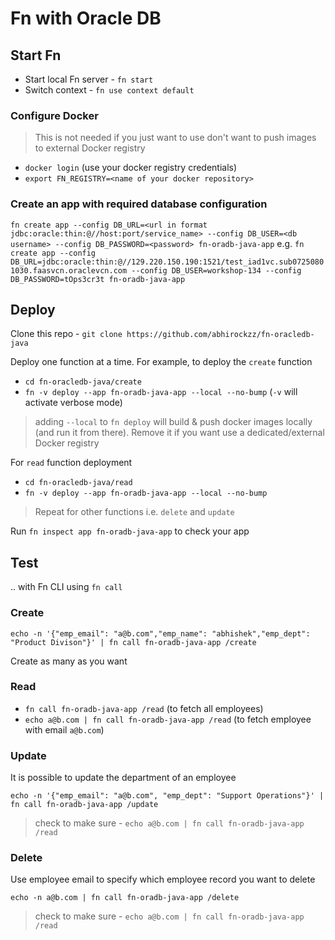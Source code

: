 # Fn with Oracle DB

## Start Fn

- Start local Fn server - `fn start`
- Switch context - `fn use context default`

### Configure Docker

> This is not needed if you just want to use don't want to push images to external Docker registry

- `docker login` (use your docker registry credentials)
- `export FN_REGISTRY=<name of your docker repository>`


### Create an app with required database configuration

`fn create app --config DB_URL=<url in format jdbc:oracle:thin:@//host:port/service_name> --config DB_USER=<db username> --config DB_PASSWORD=<password> fn-oradb-java-app` e.g. `fn create app --config DB_URL=jdbc:oracle:thin:@//129.220.150.190:1521/test_iad1vc.sub07250801030.faasvcn.oraclevcn.com --config DB_USER=workshop-134 --config DB_PASSWORD=tOps3cr3t fn-oradb-java-app`

## Deploy

Clone this repo - `git clone https://github.com/abhirockzz/fn-oracledb-java`

Deploy one function at a time. For example, to deploy the `create` function

- `cd fn-oracledb-java/create`
- `fn -v deploy --app fn-oradb-java-app --local --no-bump` (`-v` will activate verbose mode)

> adding `--local` to `fn deploy` will build & push docker images locally (and run it from there). Remove it if you want use a dedicated/external Docker registry

For `read` function deployment

- `cd fn-oracledb-java/read`
- `fn -v deploy --app fn-oradb-java-app --local --no-bump`

> Repeat for other functions i.e. `delete` and `update`

Run `fn inspect app fn-oradb-java-app` to check your app

## Test

.. with Fn CLI using `fn call`

### Create

`echo -n '{"emp_email": "a@b.com","emp_name": "abhishek","emp_dept": "Product Divison"}' | fn call fn-oradb-java-app /create`

Create as many as you want

### Read

- `fn call fn-oradb-java-app /read` (to fetch all employees)
- `echo a@b.com | fn call fn-oradb-java-app /read` (to fetch employee with email `a@b.com`)

### Update

It is possible to update the department of an employee

`echo -n '{"emp_email": "a@b.com", "emp_dept": "Support Operations"}' | fn call fn-oradb-java-app /update`

> check to make sure - `echo a@b.com | fn call fn-oradb-java-app /read`

### Delete

Use employee email to specify which employee record you want to delete

`echo -n a@b.com | fn call fn-oradb-java-app /delete`

> check to make sure - `echo a@b.com | fn call fn-oradb-java-app /read`
